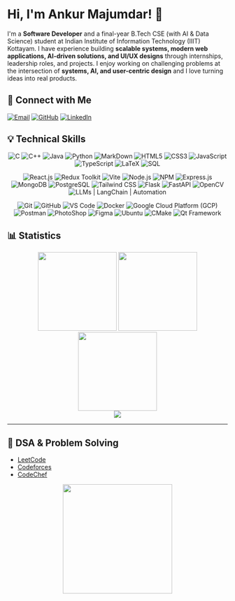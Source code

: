 # Hi, I'm Ankur Majumdar! 👋

I'm a **Software Developer** and a final-year B.Tech CSE (with AI & Data Science) student at Indian Institute of Information Technology (IIIT) Kottayam.
I have experience building **scalable systems, modern web applications, AI-driven solutions, and UI/UX designs** through internships, leadership roles, and projects. 
I enjoy working on challenging problems at the intersection of **systems, AI, and user-centric design** and I love turning ideas into real products.  

## 🤝 Connect with Me 

[![Email](https://img.shields.io/badge/Email-D14836?style=for-the-badge&logo=gmail&logoColor=white)](mailto:ankurmajumdar7891@gmail.com) 
[![GitHub](https://img.shields.io/badge/GitHub-181717?style=for-the-badge&logo=github&logoColor=white)](https://github.com/Ankur7891) 
[![LinkedIn](https://img.shields.io/badge/LinkedIn-0A66C2?style=for-the-badge&logo=linkedin&logoColor=white)](https://www.linkedin.com/in/ankur-majumdar-2618b524b/)

## 💡 Technical Skills  

<p align="center">
  <img src="https://skillicons.dev/icons?i=c" title="C"/>
  <img src="https://skillicons.dev/icons?i=cpp" title="C++"/>
  <img src="https://skillicons.dev/icons?i=java" title="Java"/>
  <img src="https://skillicons.dev/icons?i=python" title="Python"/>
  <img src="https://skillicons.dev/icons?i=markdown" title="MarkDown"/>
  <img src="https://skillicons.dev/icons?i=html" title="HTML5"/>
  <img src="https://skillicons.dev/icons?i=css" title="CSS3"/>
  <img src="https://skillicons.dev/icons?i=js" title="JavaScript"/>
  <img src="https://skillicons.dev/icons?i=ts" title="TypeScript"/>
  <img src="https://skillicons.dev/icons?i=latex" title="LaTeX"/>
  <img src="https://skillicons.dev/icons?i=mysql" title="SQL"/>
</p>

<p align="center">
  <img src="https://skillicons.dev/icons?i=react" title="React.js"/>
  <img src="https://skillicons.dev/icons?i=redux" title="Redux Toolkit"/>
  <img src="https://skillicons.dev/icons?i=vite" title="Vite"/>
  <img src="https://skillicons.dev/icons?i=nodejs" title="Node.js"/>
  <img src="https://skillicons.dev/icons?i=npm" title="NPM"/>
  <img src="https://skillicons.dev/icons?i=express" title="Express.js"/>
  <img src="https://skillicons.dev/icons?i=mongodb" title="MongoDB"/>
  <img src="https://skillicons.dev/icons?i=postgres" title="PostgreSQL"/>
  <img src="https://skillicons.dev/icons?i=tailwind" title="Tailwind CSS"/>
  <img src="https://skillicons.dev/icons?i=flask" title="Flask"/>
  <img src="https://skillicons.dev/icons?i=fastapi" title="FastAPI"/>
  <img src="https://skillicons.dev/icons?i=opencv" title="OpenCV"/>
  <img src="https://skillicons.dev/icons?i=aiscript" title="LLMs | LangChain | Automation"/>
</p>

<p align="center">
  <img src="https://skillicons.dev/icons?i=git" title="Git"/>
  <img src="https://skillicons.dev/icons?i=github" title="GitHub"/>
  <img src="https://skillicons.dev/icons?i=vscode" title="VS Code"/>
  <img src="https://skillicons.dev/icons?i=docker" title="Docker"/>
  <img src="https://skillicons.dev/icons?i=gcp" title="Google Cloud Platform (GCP)"/>
  <img src="https://skillicons.dev/icons?i=postman" title="Postman"/>
  <img src="https://skillicons.dev/icons?i=photoshop" title="PhotoShop"/>
  <img src="https://skillicons.dev/icons?i=figma" title="Figma"/>
  <img src="https://skillicons.dev/icons?i=ubuntu" title="Ubuntu"/>
  <img src="https://skillicons.dev/icons?i=cmake" title="CMake"/>
  <img src="https://skillicons.dev/icons?i=qt" title="Qt Framework"/>
</p>

## 📊 Statistics  

<div align="center">
  <img src="https://github-readme-stats.vercel.app/api?username=Ankur7891&show_icons=true&theme=tokyonight&count_private=true" height="180em" />
  <img src="https://github-readme-stats.vercel.app/api/top-langs/?username=Ankur7891&layout=compact&theme=tokyonight" height="180em" />
</div>

<div align="center">
  <img src="https://github-readme-streak-stats.herokuapp.com/?user=Ankur7891&theme=tokyonight" height="180em" />
</div>

<div align="center">
  <img src="https://github-profile-trophy.vercel.app/?username=Ankur7891&theme=tokyonight&no-frame=true&margin-w=32" />
</div>

---

## 🧩 DSA & Problem Solving  

- [LeetCode](https://leetcode.com/u/ankur7891/)  
- [Codeforces](https://codeforces.com/profile/ankur7891)  
- [CodeChef](https://www.codechef.com/users/Ankur7891)  

<div align="center">
  <img src="https://leetcard.jacoblin.cool/ankur7891?theme=tokyonight&font=Fira%20Code&ext=heatmap" height="250"/>
</div>
